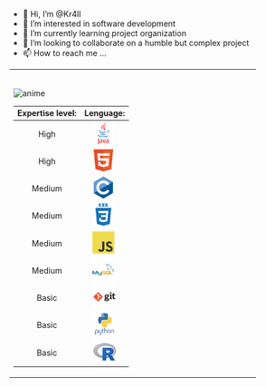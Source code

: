


- 👋 Hi, I’m @Kr4ll
- 👀 I’m interested in software development 
- 🌱 I’m currently learning project organization
- 💞️ I’m looking to collaborate on a humble but complex project
- 📫 How to reach me ...

<!---
Kr4ll/Kr4ll is a ✨ special ✨ repository because its `README.md` (this file) appears on your GitHub profile.
You can click the Preview link to take a look at your changes.
--->
<table width = "100%">
  <tr width="100%">
    <td width="50%">
  <br>


![anime](https://github.com/Kr4ll/C-Operative-System/blob/main/gifs/onizuka.gif)
      
      
<table>
    <thead align="center">
      <tr>
        <th>Expertise level:</th>
        <th>Lenguage:</th>
      </tr>
    </thead>
    <tbody align="center">
      <tr>
        <td>High</td>
        <td><img src="https://github.com/devicons/devicon/blob/master/icons/java/java-original-wordmark.svg" title="Java" alt="Java" width="40" height="40"/>&nbsp;</td>
      </tr>
      <tr>
        <td>High</td>
        <td><img src="https://github.com/devicons/devicon/blob/master/icons/html5/html5-original.svg" title="HTML5" alt="HTML" width="40" height="40"/>&nbsp;</td>
      </tr>
      <tr>
        <td>Medium</td>
        <td> <img src="https://github.com/devicons/devicon/blob/master/icons/c/c-original.svg" title="C" alt="C"  width="40" height="40"/>&nbsp;</td>
      </tr>
      <tr>
        <td>Medium</td>
        <td><img src="https://github.com/devicons/devicon/blob/master/icons/css3/css3-plain-wordmark.svg"  title="CSS3" alt="CSS" width="40" height="40"/>&nbsp;</td>
      </tr>
      <tr>
        <td>Medium</td>
        <td><img src="https://github.com/devicons/devicon/blob/master/icons/javascript/javascript-original.svg" title="JavaScript" alt="JavaScript" width="40" height="40"/>&nbsp;</td>
      </tr>
      <tr>
        <td>Medium</td>
        <td><img src="https://github.com/devicons/devicon/blob/master/icons/mysql/mysql-original-wordmark.svg" title="MySQL"  alt="MySQL" width="40" height="40"/>&nbsp</td>
      </tr>
      <tr>
        <td>Basic</td>
        <td><img src="https://github.com/devicons/devicon/blob/master/icons/git/git-original-wordmark.svg" title="Git" **alt="Git" width="40" height="40"/></td>
      </tr>
       <tr>
        <td>Basic</td>
        <td><img src="https://github.com/devicons/devicon/blob/master/icons/python/python-original-wordmark.svg" title="Python" **alt="Python" width="40" height="40"/>         </td>
      </tr>
      <tr>
        <td>Basic</td>
        <td><img src="https://github.com/devicons/devicon/blob/master/icons/r/r-original.svg" title="R" **alt="R" width="40" height="40"/></td>
      </tr>
    </tbody>
    </table>

